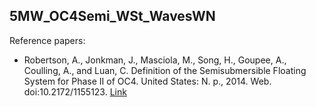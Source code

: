 ## 5MW_OC4Semi_WSt_WavesWN

Reference papers:

- Robertson, A., Jonkman, J., Masciola, M., Song, H., Goupee, A., Coulling, A., and Luan, C. Definition of the Semisubmersible Floating System for Phase II of OC4. United States: N. p., 2014. Web. doi:10.2172/1155123. [Link](https://www.nrel.gov/docs/fy14osti/60601.pdf)
